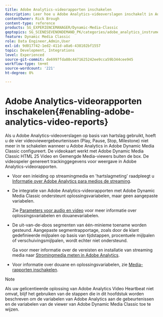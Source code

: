 ```yaml
---
title: Adobe Analytics-videorapporten inschakelen
description: Leer hoe u Adobe Analytics-videoverslagen inschakelt in Adobe Dynamic Media Classic.
contentOwner: Rick Brough
content-type: reference
products: SG_EXPERIENCEMANAGER/Dynamic-Media-Classic
geptopics: SG_SCENESEVENONDEMAND_PK/categories/adobe_analytics_instrumentation_kit
feature: Dynamic Media Classic
role: Data Engineer,Admin,User
exl-id: 9d017742-1ed2-411d-a8a6-438102bf1557
topic: Development, Integrations
level: Experienced
source-git-commit: de6997fda88c4471625242ee9cca59b344cee945
workflow-type: tm+mt
source-wordcount: '221'
ht-degree: 0%

---
```


# Adobe Analytics-videorapporten inschakelen{#enabling-adobe-analytics-video-reports}

Als u Adobe Analytics-videoverslagen op basis van hartslag gebruikt, hoeft u de vier videoviewergebeurtenissen (Play, Pause, Stop, Milestone) niet meer in te schakelen wanneer u Adobe Analytics in Adobe Dynamic Media Classic configureert. De videokaart werkt met Adobe Dynamic Media Classic HTML 25 Video en Gemengde Media-viewers buiten de box. De videospeler genereert trackinggegevens voor weergave in Adobe Analytics-videorapporten.

* Voor een inleiding op streamingmedia en &#39;hartslagmeting&#39; raadpleegt u [Informatie over Adobe Analytics para medios de streaming](https://experienceleague.adobe.com/en/docs/media-analytics/using/media-overview).

* De integratie van Adobe Analytics-videorapporten met Adobe Dynamic Media Classic ondersteunt oplossingsvariabelen, maar geen aangepaste variabelen.

  Zie [Parameters voor audio en video](https://experienceleague.adobe.com/en/docs/media-analytics/using/implementation/variables/audio-video-parameters) voor meer informatie over oplossingsvariabelen en douanevariabelen.

* De uit-van-de-doos segmenten van één-minieme toename worden gesteund. Aangepaste segmentrapportage, zoals door de klant gedefinieerde mijlpalen op basis van tijdstappen, procentuele mijlpalen of verschuivingsmijlpalen, wordt echter niet ondersteund.

  Ga voor meer informatie over de vereisten en installatie van streaming media naar [Stromingmedia meten in Adobe Analytics](https://experienceleague.adobe.com/en/docs/media-analytics/using/media-overview).

* Voor informatie over douane en oplossingsvariabelen, zie [Media-rapporten inschakelen](https://experienceleague.adobe.com/en/docs/media-analytics/using/media-reports/media-reports-enable#media-reports).

>[!NOTE]
>
>Als uw gelicentieerde oplossing van Adobe Analytics Video Heartbeat niet omvat, blijf het gebruiken van de stappen die in dit hoofdstuk worden beschreven om de variabelen van Adobe Analytics aan de gebeurtenissen en de variabelen van de viewer van Adobe Dynamic Media Classic toe te wijzen.
